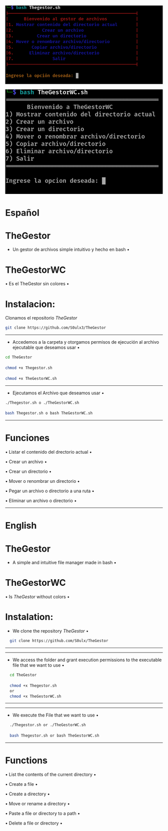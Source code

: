 ![TheGestor](https://github.com/S0ulx3/TheGestor/blob/main/TheGestor.png)

![TheGestorWC](https://github.com/S0ulx3/TheGestor/blob/main/TheGestorWC.png)

# Español
# TheGestor 

- Un gestor de archivos simple intuitivo y hecho en bash •

# TheGestorWC

• Es el TheGestor sin colores •

# Instalacion:

Clonamos el repositorio *TheGestor* 

```bash
git clone https://github.com/S0ulx3/TheGestor
```

--------------------------------------------------------------------------------------------------
- Accedemos a la carpeta y otorgamos permisos de ejecución al archivo ejecutable que deseamos usar •
```bash
cd TheGestor

chmod +x Thegestor.sh

chmod +x TheGestorWC.sh
```

---------------------------------------------
- Ejecutamos el Archivo que deseamos usar •
```bash
./Thegestor.sh o ./TheGestorWC.sh

bash Thegestor.sh o bash TheGestorWC.sh
```
---------------------------------------------

# Funciones

• Listar el contenido del drectorio actual •

• Crear un archivo •

• Crear un directorio •

• Mover o renombrar un directorio •

• Pegar un archivo o directorio a una ruta •

• Eliminar un archivo o directorio •

--------------------------------------------------------



# English
# TheGestor
- A simple and intuitive file manager made in bash •

# TheGestorWC

• Is *TheGestor* without colors •

# Instalation:
- We clone the repository *TheGestor* •
```bash
  git clone https://github.com/S0ulx/TheGestor
```
----------------------------------------------

--------------------------------------------------------------------------------------------------
- We access the folder and grant execution permissions to the executable file that we want to use •
```bash
  cd TheGestor
  
  chmod +x Thegestor.sh
  or 
  chmod +x TheGestorWC.sh
```
----------------------------------------------------------------------------------------------------

----------------------------------------------
- We execute the File that we want to use •
```bash
  ./Thegestor.sh or ./TheGestorWC.sh

  bash Thegestor.sh or bash TheGestorWC.sh
```
----------------------------------------------

# Functions

• List the contents of the current directory •

• Create a file •

• Create a directory •

• Move or rename a directory •

• Paste a file or directory to a path •

• Delete a file or directory •


